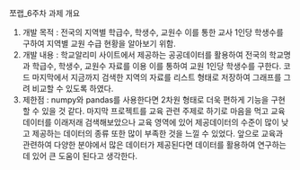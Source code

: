 쪼랩_6주차 과제 개요
1. 개발 목적 : 전국의 지역별 학급수, 학생수, 교원수 이를 통한 교사 1인당 학생수를 구하여 지역별 교원 수급 현황을 알아보기 위함.
2. 개발 내용 : 학교알리미 사이트에서 제공하는 공공데이터를 활용하여 전국의 학교명과 학급수, 학생수, 교원수 자료를 이용 이를 통하여 교원 1인당 학생수를 구한다.
              코드 마지막에서 지금까지 검색한 지역의 자료를 리스트 형태로 저장하여 그래프를 그려 비교할 수 있도록 하였다.
3. 제한점 : numpy와 pandas를 사용한다면 2차원 형태로 더욱 편하게 기능을 구현할 수 있을 것 같다.
           마지막 프로젝트를 교육 관련 주제로 하기로 마음을 먹고 교육 데이터를 이래저래 검색해보았으나 교육 영역에 있어 제공데이터의 수준이 많이 낮고
           제공하는 데이터의 종류 또한 많이 부족한 것을 느낄 수 있었다. 앞으로 교육과 관련하여 다양한 분야에서 많은 데이터가 제공된다면 데이터를 활용하여
           연구하는데 있어 큰 도움이 된다고 생각한다.

